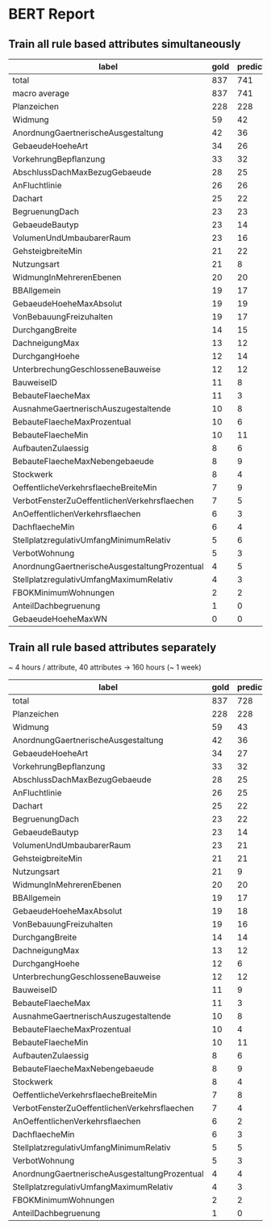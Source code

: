 # BERT Report

## Train all rule based attributes simultaneously

| label                                         |   gold |   predicted |   precision |   recall |      F1 |
|-----------------------------------------------|--------|-------------|-------------|----------|---------|
| total                                         |    837 |         741 |      90.42% |   80.05% |  84.92% |
| macro average                                 |    837 |         741 |      89.61% |   74.08% |  78.51% |
| Planzeichen                                   |    228 |         228 |      95.61% |   95.61% |  95.61% |
| Widmung                                       |     59 |          42 |      76.19% |   54.24% |  63.37% |
| AnordnungGaertnerischeAusgestaltung           |     42 |          36 |     100.00% |   85.71% |  92.31% |
| GebaeudeHoeheArt                              |     34 |          26 |      96.15% |   73.53% |  83.33% |
| VorkehrungBepflanzung                         |     33 |          32 |     100.00% |   96.97% |  98.46% |
| AbschlussDachMaxBezugGebaeude                 |     28 |          25 |      92.00% |   82.14% |  86.79% |
| AnFluchtlinie                                 |     26 |          26 |      92.31% |   92.31% |  92.31% |
| Dachart                                       |     25 |          22 |      90.91% |   80.00% |  85.11% |
| BegruenungDach                                |     23 |          23 |      95.65% |   95.65% |  95.65% |
| GebaeudeBautyp                                |     23 |          14 |      78.57% |   47.83% |  59.46% |
| VolumenUndUmbaubarerRaum                      |     23 |          16 |      93.75% |   65.22% |  76.92% |
| GehsteigbreiteMin                             |     21 |          22 |      95.45% |  100.00% |  97.67% |
| Nutzungsart                                   |     21 |           8 |      87.50% |   33.33% |  48.28% |
| WidmungInMehrerenEbenen                       |     20 |          20 |      85.00% |   85.00% |  85.00% |
| BBAllgemein                                   |     19 |          17 |      76.47% |   68.42% |  72.22% |
| GebaeudeHoeheMaxAbsolut                       |     19 |          19 |      68.42% |   68.42% |  68.42% |
| VonBebauungFreizuhalten                       |     19 |          17 |      94.12% |   84.21% |  88.89% |
| DurchgangBreite                               |     14 |          15 |      80.00% |   85.71% |  82.76% |
| DachneigungMax                                |     13 |          12 |      91.67% |   84.62% |  88.00% |
| DurchgangHoehe                                |     12 |          14 |      57.14% |   66.67% |  61.54% |
| UnterbrechungGeschlosseneBauweise             |     12 |          12 |     100.00% |  100.00% | 100.00% |
| BauweiseID                                    |     11 |           8 |      87.50% |   63.64% |  73.68% |
| BebauteFlaecheMax                             |     11 |           3 |     100.00% |   27.27% |  42.86% |
| AusnahmeGaertnerischAuszugestaltende          |     10 |           8 |      87.50% |   70.00% |  77.78% |
| BebauteFlaecheMaxProzentual                   |     10 |           6 |      83.33% |   50.00% |  62.50% |
| BebauteFlaecheMin                             |     10 |          11 |      81.82% |   90.00% |  85.71% |
| AufbautenZulaessig                            |      8 |           6 |     100.00% |   75.00% |  85.71% |
| BebauteFlaecheMaxNebengebaeude                |      8 |           9 |      55.56% |   62.50% |  58.82% |
| Stockwerk                                     |      8 |           4 |     100.00% |   50.00% |  66.67% |
| OeffentlicheVerkehrsflaecheBreiteMin          |      7 |           9 |      77.78% |  100.00% |  87.50% |
| VerbotFensterZuOeffentlichenVerkehrsflaechen  |      7 |           5 |     100.00% |   71.43% |  83.33% |
| AnOeffentlichenVerkehrsflaechen               |      6 |           3 |     100.00% |   50.00% |  66.67% |
| DachflaecheMin                                |      6 |           4 |     100.00% |   66.67% |  80.00% |
| StellplatzregulativUmfangMinimumRelativ       |      5 |           6 |      83.33% |  100.00% |  90.91% |
| VerbotWohnung                                 |      5 |           3 |     100.00% |   60.00% |  75.00% |
| AnordnungGaertnerischeAusgestaltungProzentual |      4 |           5 |      80.00% |  100.00% |  88.89% |
| StellplatzregulativUmfangMaximumRelativ       |      4 |           3 |     100.00% |   75.00% |  85.71% |
| FBOKMinimumWohnungen                          |      2 |           2 |     100.00% |  100.00% | 100.00% |
| AnteilDachbegruenung                          |      1 |           0 |     100.00% |    0.00% |   0.00% |
| GebaeudeHoeheMaxWN                            |      0 |           0 |     100.00% |  100.00% | 100.00% |

## Train all rule based attributes separately

~ 4 hours / attribute, 40 attributes -> 160 hours (~ 1 week)

| label                                         |   gold |   predicted |   precision |   recall |      F1 |
|-----------------------------------------------|--------|-------------|-------------|----------|---------|
| total                                         |    837 |         728 |      91.07% |   79.21% |  84.73% |
| Planzeichen                                   |    228 |         228 |      95.61% |   95.61% |  95.61% |
| Widmung                                       |     59 |          43 |      69.77% |   50.85% |  58.82% |
| AnordnungGaertnerischeAusgestaltung           |     42 |          36 |     100.00% |   85.71% |  92.31% |
| GebaeudeHoeheArt                              |     34 |          27 |      96.30% |   76.47% |  85.25% |
| VorkehrungBepflanzung                         |     33 |          32 |     100.00% |   96.97% |  98.46% |
| AbschlussDachMaxBezugGebaeude                 |     28 |          25 |      92.00% |   82.14% |  86.79% |
| AnFluchtlinie                                 |     26 |          25 |      92.00% |   88.46% |  90.20% |
| Dachart                                       |     25 |          22 |      90.91% |   80.00% |  85.11% |
| BegruenungDach                                |     23 |          22 |      95.45% |   91.30% |  93.33% |
| GebaeudeBautyp                                |     23 |          14 |      78.57% |   47.83% |  59.46% |
| VolumenUndUmbaubarerRaum                      |     23 |          21 |      90.48% |   82.61% |  86.36% |
| GehsteigbreiteMin                             |     21 |          21 |     100.00% |  100.00% | 100.00% |
| Nutzungsart                                   |     21 |           9 |      77.78% |   33.33% |  46.67% |
| WidmungInMehrerenEbenen                       |     20 |          20 |      85.00% |   85.00% |  85.00% |
| BBAllgemein                                   |     19 |          17 |      76.47% |   68.42% |  72.22% |
| GebaeudeHoeheMaxAbsolut                       |     19 |          18 |      66.67% |   63.16% |  64.86% |
| VonBebauungFreizuhalten                       |     19 |          16 |     100.00% |   84.21% |  91.43% |
| DurchgangBreite                               |     14 |          14 |      85.71% |   85.71% |  85.71% |
| DachneigungMax                                |     13 |          12 |      91.67% |   84.62% |  88.00% |
| DurchgangHoehe                                |     12 |           6 |      83.33% |   41.67% |  55.56% |
| UnterbrechungGeschlosseneBauweise             |     12 |          12 |     100.00% |  100.00% | 100.00% |
| BauweiseID                                    |     11 |           9 |      88.89% |   72.73% |  80.00% |
| BebauteFlaecheMax                             |     11 |           3 |     100.00% |   27.27% |  42.86% |
| AusnahmeGaertnerischAuszugestaltende          |     10 |           8 |      87.50% |   70.00% |  77.78% |
| BebauteFlaecheMaxProzentual                   |     10 |           4 |     100.00% |   40.00% |  57.14% |
| BebauteFlaecheMin                             |     10 |          11 |      81.82% |   90.00% |  85.71% |
| AufbautenZulaessig                            |      8 |           6 |     100.00% |   75.00% |  85.71% |
| BebauteFlaecheMaxNebengebaeude                |      8 |           9 |      55.56% |   62.50% |  58.82% |
| Stockwerk                                     |      8 |           4 |     100.00% |   50.00% |  66.67% |
| OeffentlicheVerkehrsflaecheBreiteMin          |      7 |           8 |      87.50% |  100.00% |  93.33% |
| VerbotFensterZuOeffentlichenVerkehrsflaechen  |      7 |           4 |     100.00% |   57.14% |  72.73% |
| AnOeffentlichenVerkehrsflaechen               |      6 |           2 |     100.00% |   33.33% |  50.00% |
| DachflaecheMin                                |      6 |           3 |     100.00% |   50.00% |  66.67% |
| StellplatzregulativUmfangMinimumRelativ       |      5 |           5 |     100.00% |  100.00% | 100.00% |
| VerbotWohnung                                 |      5 |           3 |     100.00% |   60.00% |  75.00% |
| AnordnungGaertnerischeAusgestaltungProzentual |      4 |           4 |      75.00% |   75.00% |  75.00% |
| StellplatzregulativUmfangMaximumRelativ       |      4 |           3 |     100.00% |   75.00% |  85.71% |
| FBOKMinimumWohnungen                          |      2 |           2 |     100.00% |  100.00% | 100.00% |
| AnteilDachbegruenung                          |      1 |           0 |     100.00% |    0.00% |   0.00% |
